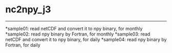 # nc2npy_j3
----------------------------------------------------------------------- 
*sample01: read netCDF and convert it to npy binary, for monthly
*sample02: read npy binary by Fortran, for monthly
*sample03: read netCDF and convert it to npy binary, for daily
*sample04: read npy binary by Fortran, for daily


